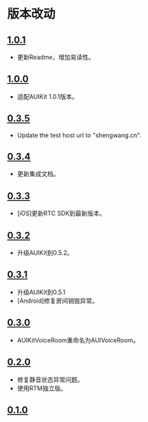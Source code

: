 # 版本改动

## [1.0.1](https://github.com/AgoraIO-Community/AUIVoiceRoom/releases/tag/1.0.1)
- 更新Readme，增加易读性。

## [1.0.0](https://github.com/AgoraIO-Community/AUIVoiceRoom/releases/tag/1.0.0)
- 适配AUIKit 1.0.1版本。

## [0.3.5](https://github.com/AgoraIO-Community/AUIVoiceRoom/releases/tag/0.3.5)
- Update the test host url to "shengwang.cn".

## [0.3.4](https://github.com/AgoraIO-Community/AUIVoiceRoom/releases/tag/0.3.4)
- 更新集成文档。

## [0.3.3](https://github.com/AgoraIO-Community/AUIVoiceRoom/releases/tag/0.3.3)
- [iOS]更新RTC SDK到最新版本。

## [0.3.2](https://github.com/AgoraIO-Community/AUIVoiceRoom/releases/tag/0.3.2)
- 升级AUIKit到0.5.2。

## [0.3.1](https://github.com/AgoraIO-Community/AUIVoiceRoom/releases/tag/0.3.1)
- 升级AUIKit到0.5.1
- [Android]修复房间销毁异常。

## [0.3.0](https://github.com/AgoraIO-Community/AUIVoiceRoom/releases/tag/0.3.0)
- AUIKitVoiceRoom重命名为AUIVoiceRoom。

## [0.2.0](https://github.com/AgoraIO-Community/AUIVoiceRoom/releases/tag/0.2.0)
- 修复静音状态异常问题。
- 使用RTM独立版。

## [0.1.0](https://github.com/AgoraIO-Community/AUIVoiceRoom/releases/tag/0.1.0)
